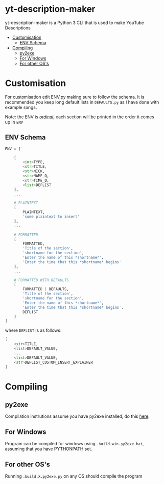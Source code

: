 # yt-description-maker
yt-description-maker is a Python 3 CLI that is used to make YouTube Descriptions

* [Customisation](#customisation)
    * [ENV Schema](#env-schema)
* [Compiling](#compiling)
    * [py2exe](#py2exe)
    * [For Windows](#for-windows)
    * [For other OS's](#for-other-oss)


# Customisation
For customisation edit ENV.py making sure to follow the schema. It is recommended you keep long default lists in `DEFAULTS.py` as I have done with example songs.

Note: the ENV is [*ordinal*](https://en.wikipedia.org/wiki/Ordinal_data), each section will be printed in the order it comes up in `ENV`

## ENV Schema

```py
ENV = [

    [
        <int>TYPE,
        <str>TITLE,
        <str>NICK,
        <str>NAME_Q,
        <str>TIME_Q,
        <list>DEFLIST
    ],
    ...

    # PLAINTEXT
    [
        PLAINTEXT,
        'some plaintext to insert'
    ],
    ...

    # FORMATTED
    [
        FORMATTED,
        'Title of the section',
        'shortname for the section',
        'Enter the name of this *shortname*',
        'Enter the time that this *shortname* begins'
    ],
    ...

    # FORMATTED WITH DEFAULTS
    [
        FORMATTED | DEFAULTS,
        'Title of the section',
        'shortname for the section',
        'Enter the name of this *shortname*',
        'Enter the time that this *shortname* begins',
        DEFLIST
    ]
]
```
where `DEFLIST` is as follows:
```py
[
    <str>TITLE,
    <list>DEFAULT_VALUE,
    ...
    <list>DEFAULT_VALUE,
    <str>DEFLIST_CUSTOM_INSERT_EXPLAINER
]
```

# Compiling

## py2exe
Compilation instrutions assume you have py2exe installed, do this [here](https://pypi.org/project/py2exe/).

## For Windows
Program can be compiled for windows using `.build.win.py2exe.bat`, assuming that you have PYTHONPATH set.

## For other OS's
Running `.build.X.py2exe.py` on any OS should compile the program